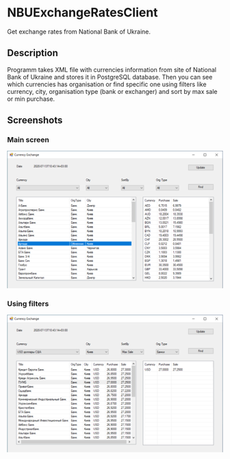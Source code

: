 # NBUExchangeRatesClient
Get exchange rates from National Bank of Ukraine.

## Description
Programm takes XML file with currencies information from site of National Bank of Ukraine and stores it in PostgreSQL database.
Then you can see which currencies has organisation or find specific one using filters like currency, city, organisation type (bank or exchanger) and sort by max sale or min purchase.

## Screenshots

### Main screen
![main screen](img/all-currencies.png)

### Using filters
![using filters](img/with-filters.png)
